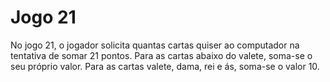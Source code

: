# Jogo 21
No jogo 21, o jogador solicita quantas cartas quiser ao computador na tentativa de somar 21 pontos. Para as cartas abaixo do valete, soma-se o seu próprio valor. Para as cartas valete, dama, rei e ás, soma-se o valor 10. 
